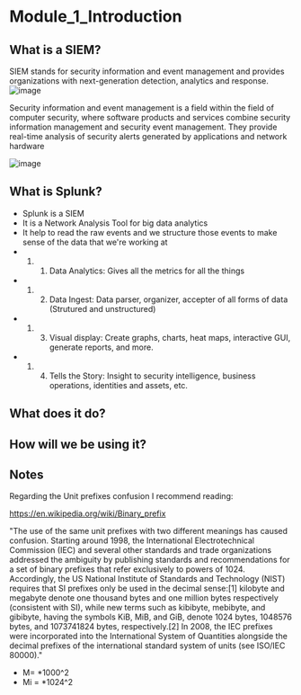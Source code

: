 # Module_1_Introduction

## What is a SIEM?
SIEM stands for security information and event management and provides organizations with next-generation detection, analytics and response.
![image](https://info.varonis.com/hubfs/Imported_Blog_Media/siem-capabilities-1.png?hsLang=en)

Security information and event management is a field within the field of computer security, where software products and services combine security information management and security event management. They provide real-time analysis of security alerts generated by applications and network hardware

![image](https://www.precisely.com/app/uploads/2019/11/SIEM-Graphic_2020-800x432.png)


## What is Splunk?
- Splunk is a SIEM
- It is a Network Analysis Tool for big data analytics 
- It help to read the raw events and we structure those events to make sense of the data that we're working at
- 1. 1. Data Analytics: Gives all the metrics for all the things 
- 1. 2. Data Ingest: Data parser, organizer, accepter of all forms of data (Strutured and unstructured)
- 1. 3. Visual display: Create graphs, charts, heat maps, interactive GUI, generate reports, and more.
- 1. 4. Tells the Story: Insight to security intelligence, business operations, identities and assets, etc. 

## What does it do?

## How will we be using it?


## Notes
Regarding the Unit prefixes confusion I recommend reading:

https://en.wikipedia.org/wiki/Binary_prefix

"The use of the same unit prefixes with two different meanings has caused confusion. Starting around 1998, the International Electrotechnical Commission (IEC) and several other standards and trade organizations addressed the ambiguity by publishing standards and recommendations for a set of binary prefixes that refer exclusively to powers of 1024. Accordingly, the US National Institute of Standards and Technology (NIST) requires that SI prefixes only be used in the decimal sense:[1] kilobyte and megabyte denote one thousand bytes and one million bytes respectively (consistent with SI), while new terms such as kibibyte, mebibyte, and gibibyte, having the symbols KiB, MiB, and GiB, denote 1024 bytes, 1048576 bytes, and 1073741824 bytes, respectively.[2] In 2008, the IEC prefixes were incorporated into the International System of Quantities alongside the decimal prefixes of the international standard system of units (see ISO/IEC 80000)."

- M= *1000^2
- Mi = *1024^2